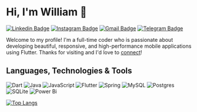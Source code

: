 # Hi, I'm William 👋

[![Linkedin Badge](https://img.shields.io/badge/-williamsuyanto-0A66C2?style=flat&logo=Linkedin&logoColor=white&link=https://www.linkedin.com/in/williamsuyanto/)](https://www.linkedin.com/in/williamsuyanto/)
[![Instagram Badge](https://img.shields.io/badge/-@willwees-E4405F?style=flat&logo=instagram&logoColor=white&link=https://instagram.com/willwees/)](https://instagram.com/willwees)
[![Gmail Badge](https://img.shields.io/badge/-williamsuyanto-c14438?style=flat&logo=Gmail&logoColor=white&link=mailto:william.suyanto@gmail.com)](mailto:william.suyanto@gmail.com)
[![Telegram Badge](https://img.shields.io/badge/-willwees-26A5E4?style=flat&logo=telegram&logoColor=white&link=https://t.me/willwees)](https://t.me/willwees)

Welcome to my profile! I'm a full-time coder who is passionate about developing beautiful, responsive, and high-performance mobile applications using Flutter. Thanks for visiting and I'd love to [connect](https://www.linkedin.com/in/williamsuyanto/)!

## Languages, Technologies & Tools
![Dart](https://img.shields.io/badge/dart-%230175C2.svg?style=for-the-badge&logo=dart&logoColor=white)
![Java](https://img.shields.io/badge/java-%23ED8B00.svg?style=for-the-badge&logo=openjdk&logoColor=white)
![JavaScript](https://img.shields.io/badge/javascript-%23323330.svg?style=for-the-badge&logo=javascript&logoColor=%23F7DF1E)
![Flutter](https://img.shields.io/badge/Flutter-%2302569B.svg?style=for-the-badge&logo=Flutter&logoColor=white)
![Spring](https://img.shields.io/badge/spring-%236DB33F.svg?style=for-the-badge&logo=spring&logoColor=white)
![MySQL](https://img.shields.io/badge/mysql-%2300f.svg?style=for-the-badge&logo=mysql&logoColor=white)
![Postgres](https://img.shields.io/badge/postgres-%23316192.svg?style=for-the-badge&logo=postgresql&logoColor=white)
![SQLite](https://img.shields.io/badge/sqlite-%2307405e.svg?style=for-the-badge&logo=sqlite&logoColor=white)
![Power Bi](https://img.shields.io/badge/power_bi-F2C811?style=for-the-badge&logo=powerbi&logoColor=black)

<!--
[![GitHub stats](https://github-readme-stats.vercel.app/api?username=willwees&count_private=true&show_icons=true&theme=github_dark)](https://github.com/willwees)
-->

[![Top Langs](https://github-readme-stats.vercel.app/api/top-langs/?username=willwees&layout=compact&theme=github_dark)](https://github.com/willwees)
